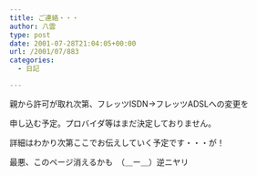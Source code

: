```yaml
---
title: ご連絡・・・
author: 八雲
type: post
date: 2001-07-28T21:04:05+00:00
url: /2001/07/883
categories:
  - 日記

---
```

親から許可が取れ次第、フレッツISDN→フレッツADSLへの変更を
  
申し込む予定。プロバイダ等はまだ決定しておりません。
  
詳細はわかり次第ここでお伝えしていく予定です・・・が！

最悪、このページ消えるかも　（＿ー＿）逆ニヤリ